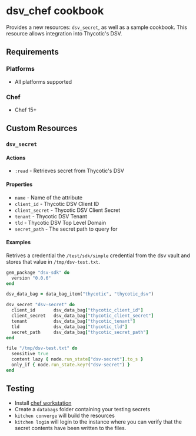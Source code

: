 # dsv_chef cookbook

Provides a new resources: `dsv_secret`, as well as a sample cookbook. This resource allows integration into Thycotic's DSV.

## Requirements

### Platforms

- All platforms supported

### Chef

- Chef 15+

## Custom Resources

### `dsv_secret`

#### Actions

- `:read` - Retrieves secret from Thycotic's DSV

#### Properties

- `name` - Name of the attribute
- `client_id` - Thycotic DSV Client ID
- `client_secret` - Thycotic DSV Client Secret
- `tenant` - Thycotic DSV Tenant
- `tld` - Thycotic DSV Top Level Domain
- `secret_path` - The secret path to query for

#### Examples

Retrives a credential the `/test/sdk/simple` credential from the dsv vault and stores that value in `/tmp/dsv-test.txt`.

```ruby
gem_package "dsv-sdk" do
  version "0.0.6"
end

dsv_data_bag = data_bag_item("thycotic", "thycotic_dsv")

dsv_secret "dsv-secret" do
  client_id       dsv_data_bag["thycotic_client_id"]
  client_secret   dsv_data_bag["thycotic_client_secret"]
  tenant          dsv_data_bag["thycotic_tenant"]
  tld             dsv_data_bag["thycotic_tld"]
  secret_path     dsv_data_bag["thycotic_secret_path"]
end

file "/tmp/dsv-test.txt" do
  sensitive true
  content lazy { node.run_state["dsv-secret"].to_s }
  only_if { node.run_state.key?("dsv-secret") }
end
```

## Testing

- Install [chef workstation](https://docs.chef.io/workstation/install_workstation/)
- Create a `databags` folder containing your testing secrets 
- `kitchen converge` will build the resources
- `kitchen login` will login to the instance where you can verify that the secret contents have been written to the files.
